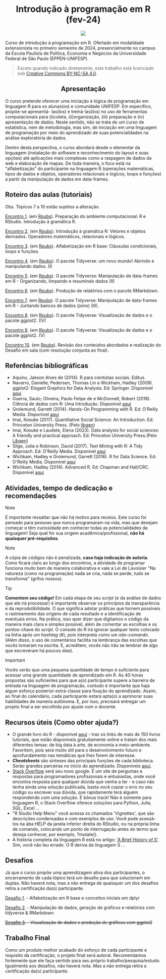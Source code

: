 <h1 align="center"> Introdução à programação em R (fev-24) </h1>
<p align="center">
<img loading="lazy" src="http://img.shields.io/static/v1?label=STATUS&message=Primeira%20Oferta&color=GREEN&style=for-the-badge"/>
</p>
Curso de introdução à programação em R. Ofertado em modalidade extensionista no primeiro semestre de 2024, presencialmente no campus da Escola Paulista de Política, Economia e Negócios da Universidade Federal de São Paulo (EPPEN-UNIFESP).


> Exceto quando indicado diretamente, este trabalho está licenciado sob <a rel="license" href="http://creativecommons.org/licenses/by-nc-sa/4.0/">Creative Commons BY-NC-SA 4.0</a>.

<h2 align="center"> Apresentação </h2> <p align="center">
  
O curso pretende oferecer uma iniciação à lógica de programação em linguagem R para os alunas(os) e comunidade UNIFESP. Em específico, propõe-se apresentá- las(los) e treiná-las(los) no uso de ferramentas computacionais para (i)coleta, (ii)organização, (iii) preparação e (iv) apresentação de dados. Neste sentido, não se trata de um curso de estatística, nem de metodologia, mas sim, de iniciação em uma linguagem de programação por meio do aprendizado de suas potencialidades na análise exploratória de dados.

Dentro desta perspectiva, o curso abordará desde o elementar da linguagem (instalação do software e reconhecimento do layout e suas opções) até aplicações mais complexas como a raspagem de dados da web e elaboração de mapas. De toda maneira, o foco está na “alfabetização” do participante na linguagem R (operações matemáticas, tipos de dados e objetos, operadores relacionais e lógicos, loops e funções) a partir da manipulação de dados em data-frames.

## Roteiro das aulas (tutoriais)
Obs. Tópicos 7 a 10 estão sujeitos a alteração.

[Encontro 1](Encontros/Encontro-1.md). (em [Rpubs](https://rpubs.com/vinrodr/encontro_1_introR_pubs)). Preparação do ambiente computacional: R e RStudio. Introdução à gramática R.

[Encontro 2](Encontros/Encontro-2.md). (em [Rpubs](https://rpubs.com/vinrodr/encontro_2_introR_pubs)). Introdução à gramática R: Vetores e objetos derivados. Operadores matemáticos, relacionais e lógicos.

[Encontro 3](Encontros/Encontro-3.md). (em [Rpubs](https://rpubs.com/vinrodr/encontro_3_introR_pubs)). Alfabetização em R base: Cláusulas condicionais, *loops* e funções.

[Encontro 4](Encontros/Encontro-4.md). (em [Rpubs](https://rpubs.com/vinrodr/encontro_4_introR_pubs)). O pacote Tidyverse: um novo mundo! Abrindo e manipulando dados. (I)

[Encontro 5](Encontros/Encontro-5.md). (em [Rpubs](https://rpubs.com/vinrodr/encontro_5_introR_pubs)). O pacote Tidyverse: Manipulação de data-frames em R  - Organizando, limpando e resumindo dados (II)

[Encontro 6](Encontros/Encontro-6.md). (em [Rpubs](https://rpubs.com/vinrodr/encontro_6_introR_pubs)). Produção de relatórios com o pacote RMarkdown.

[Encontro 7](Encontros/Encontro-7.md). (em [Rpubs](https://rpubs.com/vinrodr/encontro_7_introR_pubs)). O pacote Tidyverse: Manipulação de data-frames em R  - Juntando bancos de dados (*joins*) (III). 

[Encontro 8](Encontros/Encontro-8.md). (em [Rpubs](https://rpubs.com/vinrodr/encontro_8_introR_pubs)). O pacote Tidyverse: Visualização de dados e o pacote ggplot2. (IV)

[Encontro 9](Encontros/Encontro-9.md). (em [Rpubs](https://rpubs.com/vinrodr/encontro_9_introR_pubs)). O pacote Tidyverse: Visualização de dados e o pacote ggplot2. (V)

[Encontro 10](). (em [Rpubs]()). Revisão dos conteúdos abordados e realização do Desafio em sala (com resolução conjunta ao final).


## Referências bibliográficas

* Aquino, Jakson Alves de (2014). R para cientistas sociais. Editus.
* Navarro, Danielle; Pedersen, Thomas Lin e Wickham, Hadley (2009). ggplot2: Elegant Graphics for Data Analysis. Ed: Springer. Disponível [aqui](https://ggplot2-book.org/index.html)
* Guerra, Saulo; Oliveira, Paulo Felipe de e McDonnell, Robert (2018). Ciência de
dados com R: Uma Introdução. Disponível [aqui](https://cdr.ibpad.com.br/cdr-intro.pdf)
* Grolemund, Garrett (2014). Hands-On Programming with R. Ed: O'Reilly Media. Disponível [aqui](https://rstudio-education.github.io/hopr/)
* Imai, Kosuke (2017). Quantitative Social Science: An Introduction. Ed: Princeton University Press. (Pelo [libgen](https://download.library.lol/main/2262000/11d86c0e1d9f653266d2824b17e7decc/Kosuke%20Imai%20-%20Quantitative%20Social%20Science_%20An%20Introduction-Princeton%20University%20Press%20%282018%29.pdf))
* Imai, Kosuke e Laudete, Elena (2023). Data analysis for social sciences: A friendly and practical approach. Ed: Princeton University Press.(Pelo [Libgen](https://download.library.lol/main/3525000/977690e5e51b345c43cf63ef0c9d45ec/Elena%20Llaudet%2C%20Kosuke%20Imai%20-%20Data%20Analysis%20for%20Social%20Science_%20A%20Friendly%20And%20Practical%20Introduction-Princeton%20University%20Press%20%282022%29.pdf))
* Silge, Julia e Robinson, David (2017). Text Mining with R: A Tidy Approach. Ed: O'Reilly Media. Disponível [aqui](https://www.tidytextmining.com/)
* Wichkam, Hadley e Grolemund, Garrett (2016). R for Data Science. Ed: O'Reilly Media. Disponível [aqui](https://www.tidytextmining.com/)
* Wichkam, Hadley (2014). Advanced R. Ed: Chapman and Hall/CRC. Disponível [aqui](http://adv-r.had.co.nz/)

## Atividades, tempo de dedicação e recomendações

> [!NOTE]
> É importante ressaltar que não há motivo para receios. Este curso foi pensado para pessoas que nunca programaram na vida, mas que desejam começar e têm curiosidade em conhecer todas as potencialidades da linguagem! Seja qual for sua origem acadêmica/profissional, **não há quaisquer pré-requisitos**. 

> [!NOTE]
> A cópia de códigos não é penalizada, **caso haja indicação de autoria**. Como ficará claro ao longo dos encontros, a atividade de programar funciona muito bem de maneira colaborativa e vale a Lei de Lavoisier "Na natureza (como na programação) nada se cria, nada se perde, tudo se transforma" (grifos nossos).

> [!TIP] 
> **Comentem seu código!**
> Em cada etapa de seu _script_ (e da análise de dados que ele irá processar) é importante observar os princípios da transparência e da reprodutibilidade. O que significa adotar práticas que tornem possíveis o rastreamento das origens de cada resultado e a identificação de eventuais erros. Na prática, isso quer dizer que digitamos o código da maneira mais clara e simples possível, além de comentar as escolhas e os pontos-chave do _script_. O console do R irá ignorar qualquer texto colocado na linha após um _hashtag_ (#), pois interpreta como um _não-comando_. (Além disso, o uso de comentários facilita na lembrança das escolhas que vocês tomaram na escrita. E, acreditem, vocês não irão se lembrar de algo que escreveram há poucos dias).

> [!IMPORTANT]
> Vocês verão que uma pequena quantidade de tempo é suficiente para acessar uma grande quantidade de aprendizado em R. As 40 horas propostas são suficientes para que a(o) participante supere a barreira de entrada na linguagem de programação, contudo é importante que haja algum esforço posterior extra-classe para fixação do aprendizado. Assim, ao final do calendário, cada participante estará apta(o) a aprimorar suas habilidades de maneira autônoma. E, por isso, precisará entregar um projeto final a ser escolhido por ajuste com o docente.
  
## Recursos úteis (Como obter ajuda?) 
* O grande livro do R - disponível [aqui](https://www.bigbookofr.com/index.html) - traz os links de mais de 150 livros tutoriais, que estão disponíveis gratuitamente online e tratam dos mais diferentes temas: de big data à arte, de economia a meio-ambiente. Favoritem, pois será muito útil para o desenvolvimento futuro e aprofundamento nas temáticas que lhes forem de interesse.
* _**Cheatsheets**_ são sínteses das principais funções de cada biblioteca. Serão grandes parceiras no início do aprendizado. Disponíveis [aqui](https://posit.co/resources/cheatsheets/).
* [Stack Overflow](https://stackoverflow.com/) será seu novo google. É um site de perguntas e respostas para programadores profissionais e entusiastas, onde você encontra resposta para qualquer dúvida que venha a ter - e caso não tenha ainda uma solução publicada, basta você copiar o erro no seu código ou escrever sua dúvida, que rapidamente terá alguém respondendo com uma solução. E bônus track! Não é somente para linguagem R, o Stack Overflow oferece soluções para Python, Julia, SQL, Excel ...
* "R Studio Help Menu" você acessa os chamados 'Vignettes', que são descrições condensadas e com exemplos de uso. Você pode acessá-los na aba HELP da janela inferior direita do RStudio, ou na própria linha de comando, colocando um ponto de interrogação antes do termo que deseja conhecer, por exemplo, ?mutate().
* A história completa da linguagem R está no artigo: ['A Brief History of S'](https://pdfs.semanticscholar.org/9b48/46f192aa37ca122cfabb1ed1b59866d8bfda.pdf). Sim, você não leu errado. O R deriva da linguagem S ...

## Desafios
Já que o curso propõe uma aprendizagem ativa dos participantes, o encerramento de cada tópico terá um desafio para que solucionem em duplas. Não haverá nota, mas a não entrega de quaisquer um dos desafios retira a certificação da(o) participante. 

[Desafio 1](Desafio-1.md). - Alfabetização em R base e conceitos iniciais em dplyr

[Desafio 2](Desafio-2.md). - Manipulação de dados, geração de gráficos e relatórios com tidyverse & RMarkdown

~~[Desafio 3](). - Visualização de dados e produção de gráficos com ggplot2~~

## Trabalho Final
Como um produto melhor acabado do esforço de cada participante e requisito da certificação, o projeto final será autoral. Recomendamos fortemente que ele faça sentido para seu próprio trabalho/pesquisa/estudo.
Igualmente aos desafios, não haverá nota. Mas a não entrega retira a certificação da(o) participante.
